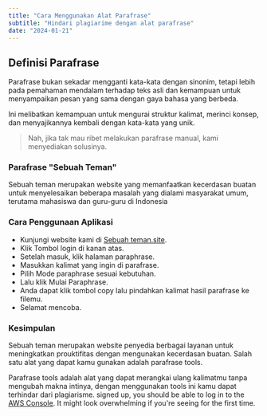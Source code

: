 ```yaml
---
title: "Cara Menggunakan Alat Parafrase"
subtitle: "Hindari plagiarime dengan alat parafrase"
date: "2024-01-21"
---
```


## Definisi Parafrase
Parafrase bukan sekadar mengganti kata-kata dengan sinonim, tetapi lebih pada pemahaman mendalam terhadap teks asli dan kemampuan untuk menyampaikan pesan yang sama dengan gaya bahasa yang berbeda. 

Ini melibatkan kemampuan untuk mengurai struktur kalimat, merinci konsep, dan menyajikannya kembali dengan kata-kata yang unik.

> Nah, jika tak mau ribet melakukan parafrase manual, kami menyediakan solusinya.

### Parafrase "Sebuah Teman"

Sebuah teman merupakan website yang memanfaatkan kecerdasan buatan untuk menyelesaikan beberapa masalah yang dialami masyarakat umum, terutama mahasiswa dan guru-guru di Indonesia

### Cara Penggunaan Aplikasi
* Kunjungi website kami di [Sebuah teman.site](https://www.sebuahteman.site/).
* Klik Tombol login di kanan atas.
* Setelah masuk, klik halaman paraphrase.
* Masukkan kalimat yang ingin di parafrase.
* Pilih Mode paraphrase sesuai kebutuhan.
* Lalu klik Mulai Paraphrase.
* Anda dapat klik tombol copy lalu pindahkan kalimat hasil parafrase ke filemu.
* Selamat mencoba.





### Kesimpulan
Sebuah teman merupakan website penyedia berbagai layanan untuk meningkatkan prouktifitas dengan mengunakan kecerdasan buatan. Salah satu alat yang dapat kamu gunakan adalah parafrase tools.

Parafrase tools adalah alat yang dapat merangkai ulang kalimatmu tanpa mengubah makna intinya, dengan menggunakan tools ini kamu dapat terhindar dari plagiarisme.
signed up, you should be able to log in to the [AWS Console](https://aws.amazon.com/console/). It might look overwhelming if you're seeing for the first time.

